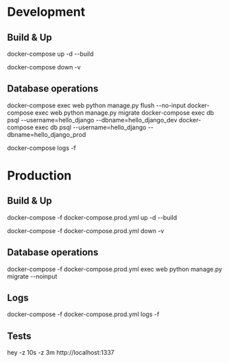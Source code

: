 

# Development

## Build & Up

docker-compose up -d --build

docker-compose down -v

## Database operations

docker-compose exec web python manage.py flush --no-input
docker-compose exec web python manage.py migrate
docker-compose exec db psql --username=hello_django --dbname=hello_django_dev
docker-compose exec db psql --username=hello_django --dbname=hello_django_prod

docker-compose logs -f

# Production

## Build & Up

docker-compose -f docker-compose.prod.yml up -d --build

docker-compose -f docker-compose.prod.yml down -v

## Database operations

docker-compose -f docker-compose.prod.yml exec web python manage.py migrate --noinput

## Logs

docker-compose -f docker-compose.prod.yml logs -f

## Tests

hey -z 10s -z 3m http://localhost:1337